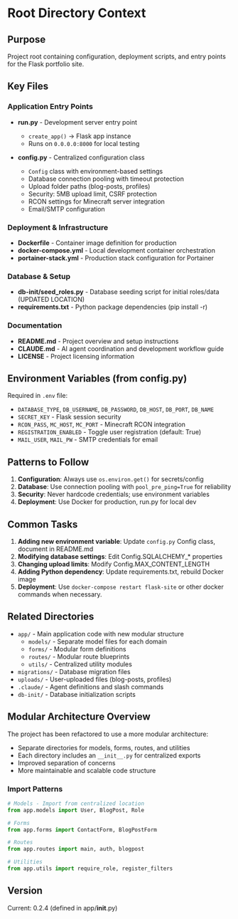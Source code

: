 # Root Directory Context

## Purpose
Project root containing configuration, deployment scripts, and entry points for the Flask portfolio site.

## Key Files

### Application Entry Points
- **run.py** - Development server entry point
  - `create_app()` → Flask app instance
  - Runs on `0.0.0.0:8000` for local testing

- **config.py** - Centralized configuration class
  - `Config` class with environment-based settings
  - Database connection pooling with timeout protection
  - Upload folder paths (blog-posts, profiles)
  - Security: 5MB upload limit, CSRF protection
  - RCON settings for Minecraft server integration
  - Email/SMTP configuration

### Deployment & Infrastructure
- **Dockerfile** - Container image definition for production
- **docker-compose.yml** - Local development container orchestration
- **portainer-stack.yml** - Production stack configuration for Portainer

### Database & Setup
- **db-init/seed_roles.py** - Database seeding script for initial roles/data (UPDATED LOCATION)
- **requirements.txt** - Python package dependencies (pip install -r)

### Documentation
- **README.md** - Project overview and setup instructions
- **CLAUDE.md** - AI agent coordination and development workflow guide
- **LICENSE** - Project licensing information

## Environment Variables (from config.py)
Required in `.env` file:
- `DATABASE_TYPE`, `DB_USERNAME`, `DB_PASSWORD`, `DB_HOST`, `DB_PORT`, `DB_NAME`
- `SECRET_KEY` - Flask session security
- `RCON_PASS`, `MC_HOST`, `MC_PORT` - Minecraft RCON integration
- `REGISTRATION_ENABLED` - Toggle user registration (default: True)
- `MAIL_USER`, `MAIL_PW` - SMTP credentials for email

## Patterns to Follow
1. **Configuration**: Always use `os.environ.get()` for secrets/config
2. **Database**: Use connection pooling with `pool_pre_ping=True` for reliability
3. **Security**: Never hardcode credentials; use environment variables
4. **Deployment**: Use Docker for production, run.py for local dev

## Common Tasks
1. **Adding new environment variable**: Update `config.py` Config class, document in README.md
2. **Modifying database settings**: Edit Config.SQLALCHEMY_* properties
3. **Changing upload limits**: Modify Config.MAX_CONTENT_LENGTH
4. **Adding Python dependency**: Update requirements.txt, rebuild Docker image
5. **Deployment**: Use `docker-compose restart flask-site` or other docker commands when necessary.

## Related Directories
- `app/` - Main application code with new modular structure
  - `models/` - Separate model files for each domain
  - `forms/` - Modular form definitions
  - `routes/` - Modular route blueprints
  - `utils/` - Centralized utility modules
- `migrations/` - Database migration files
- `uploads/` - User-uploaded files (blog-posts, profiles)
- `.claude/` - Agent definitions and slash commands
- `db-init/` - Database initialization scripts

## Modular Architecture Overview
The project has been refactored to use a more modular architecture:
- Separate directories for models, forms, routes, and utilities
- Each directory includes an `__init__.py` for centralized exports
- Improved separation of concerns
- More maintainable and scalable code structure

### Import Patterns
```python
# Models - Import from centralized location
from app.models import User, BlogPost, Role

# Forms
from app.forms import ContactForm, BlogPostForm

# Routes
from app.routes import main, auth, blogpost

# Utilities
from app.utils import require_role, register_filters
```

## Version
Current: 0.2.4 (defined in app/__init__.py)
